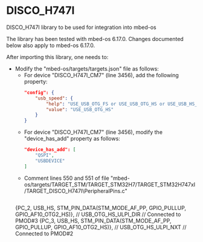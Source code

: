 # DISCO_H747I
DISCO_H747I library to be used for integration into mbed-os

The library has been tested with mbed-os 6.17.0. Changes documented
below also apply to mbed-os 6.17.0.

After importing this library, one needs to: 
- Modify the "mbed-os/targets/targets.json" file as follows:
   - For device "DISCO_H747I_CM7" (line 3456), add the following property:
      ```json
      "config": {
          "usb_speed": {
              "help": "USE_USB_OTG_FS or USE_USB_OTG_HS or USE_USB_HS_IN_FS",
              "value": "USE_USB_OTG_HS"
          }
      }
      ```
   - For device "DISCO_H747I_CM7" (line 3456), modify the "device_has_add" property
   as follows:
      ```json
      "device_has_add": [
          "QSPI",
          "USBDEVICE"
      ]
      ```
   - Comment lines 550 and 551 of file "mbed-os/targets/TARGET_STM/TARGET_STM32H7/TARGET_STM32H747xI/TARGET_DISCO_H747I\PeripheralPins.c"
     ```cpp
   {PC_2, USB_HS, STM_PIN_DATA(STM_MODE_AF_PP, GPIO_PULLUP, GPIO_AF10_OTG2_HS)}, // USB_OTG_HS_ULPI_DIR // Connected to PMOD\#3
   {PC_3, USB_HS, STM_PIN_DATA(STM_MODE_AF_PP, GPIO_PULLUP, GPIO_AF10_OTG2_HS)}, // USB_OTG_HS_ULPI_NXT // Connected to PMOD\#2
     ```
